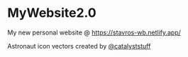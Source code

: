 # MyWebsite2.0
My new personal website @
https://stavros-wb.netlify.app/

Astronaut icon vectors created by <a href="https://www.freepik.com/catalyststuff" target="blank">@catalyststuff</a>

